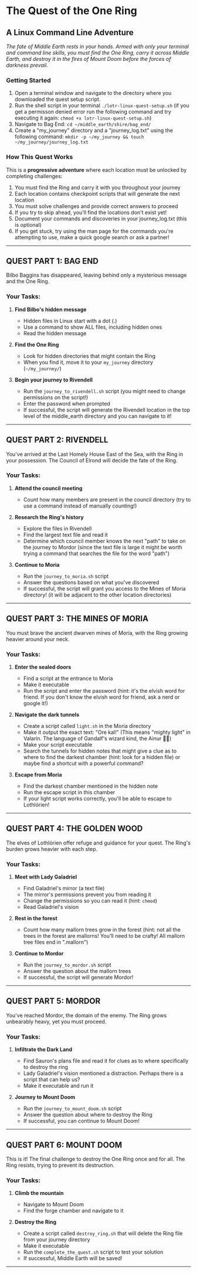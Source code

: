 # The Quest of the One Ring
## A Linux Command Line Adventure

*The fate of Middle Earth rests in your hands. Armed with only your terminal and command line skills, you must find the One Ring, carry it across Middle Earth, and destroy it in the fires of Mount Doom before the forces of darkness prevail.*

### Getting Started

1. Open a terminal window and navigate to the directory where you downloaded the quest setup script.
2. Run the shell script in your terminal `./lotr-linux-quest-setup.sh` (if you get a permisson denied error run the following command and try executing it again: `chmod +x lotr-linux-quest-setup.sh`)
3. Navigate to Bag End: `cd ~/middle_earth/shire/bag_end/`
4. Create a "my_journey" directory and a "journey_log.txt" using the following command: `mkdir -p ~/my_journey && touch ~/my_journey/journey_log.txt`

### How This Quest Works

This is a **progressive adventure** where each location must be unlocked by completing challenges:

1. You must find the Ring and carry it with you throughout your journey
2. Each location contains checkpoint scripts that will generate the next location
3. You must solve challenges and provide correct answers to proceed
4. If you try to skip ahead, you'll find the locations don't exist yet!
5. Document your commands and discoveries in your journey_log.txt (this is optional)
6. If you get stuck, try using the man page for the commands you're attempting to use, make a quick google search or ask a partner!

---

## QUEST PART 1: BAG END

Bilbo Baggins has disappeared, leaving behind only a mysterious message and the One Ring.

### Your Tasks:

1. **Find Bilbo's hidden message**
   * Hidden files in Linux start with a dot (.)
   * Use a command to show ALL files, including hidden ones
   * Read the hidden message

2. **Find the One Ring**
   * Look for hidden directories that might contain the Ring
   * When you find it, move it to your `my_journey` directory (`~/my_journey/`)

3. **Begin your journey to Rivendell**
   * Run the `journey_to_rivendell.sh` script (you might need to change permissions on the script!)
   * Enter the password when prompted
   * If successful, the script will generate the Rivendell location in the top level of the middle_earth directory and you can navigate to it!

---

## QUEST PART 2: RIVENDELL

You've arrived at the Last Homely House East of the Sea, with the Ring in your possession. The Council of Elrond will decide the fate of the Ring.

### Your Tasks:

1. **Attend the council meeting**
   * Count how many members are present in the council directory (try to use a command instead of manually counting!)

2. **Research the Ring's history**
   * Explore the files in Rivendell
   * Find the largest text file and read it
   * Determine which council member knows the next "path" to take on the journey to Mordor (since the text file is large it might be worth trying a command that searches the file for the word "path")

3. **Continue to Moria**
   * Run the `journey_to_moria.sh` script
   * Answer the questions based on what you've discovered
   * If successful, the script will grant you access to the Mines of Moria directory! (it will be adjacent to the other location directories)

---

## QUEST PART 3: THE MINES OF MORIA

You must brave the ancient dwarven mines of Moria, with the Ring growing heavier around your neck.

### Your Tasks:

1. **Enter the sealed doors**
   * Find a script at the entrance to Moria
   * Make it executable
   * Run the script and enter the password (hint: it's the elvish word for friend. If you don't know the elvish word for friend, ask a nerd or google it!)

2. **Navigate the dark tunnels**
   * Create a script called `light.sh` in the Moria directory
   * Make it output the exact text: "Ore kal!" (This means "mighty light" in Valarin. The language of Gandalf's wizard kind, the Ainur 🧙‍♂️)
   * Make your script executable
   * Search the tunnels for hidden notes that might give a clue as to where to find the darkest chamber (hint: look for a hidden file) or maybe find a shortcut with a powerful command?

3. **Escape from Moria**
   * Find the darkest chamber mentioned in the hidden note
   * Run the escape script in this chamber
   * If your light script works correctly, you'll be able to escape to Lothlórien!

---

## QUEST PART 4: THE GOLDEN WOOD

The elves of Lothlórien offer refuge and guidance for your quest. The Ring's burden grows heavier with each step.

### Your Tasks:

1. **Meet with Lady Galadriel**
   * Find Galadriel's mirror (a text file)
   * The mirror's permissions prevent you from reading it
   * Change the permissions so you can read it (hint: `chmod`)
   * Read Galadriel's vision

2. **Rest in the forest**
   * Count how many mallorn trees grow in the forest (hint: not all the trees in the forest are mallorns! You'll need to be crafty! All mallorn tree files end in ".mallorn")

3. **Continue to Mordor**
   * Run the `journey_to_mordor.sh` script
   * Answer the question about the mallorn trees
   * If successful, the script will generate Mordor!

---

## QUEST PART 5: MORDOR

You've reached Mordor, the domain of the enemy. The Ring grows unbearably heavy, yet you must proceed.

### Your Tasks:

1. **Infiltrate the Dark Land**
   * Find Sauron's plans file and read it for clues as to where specifically to destroy the ring
   * Lady Galadriel's vision mentioned a distraction. Perhaps there is a script that can help us?
   * Make it executable and run it

2. **Journey to Mount Doom**
   * Run the `journey_to_mount_doom.sh` script
   * Answer the question about where to destroy the Ring
   * If successful, you can continue to Mount Doom!

---

## QUEST PART 6: MOUNT DOOM

This is it! The final challenge to destroy the One Ring once and for all. The Ring resists, trying to prevent its destruction.

### Your Tasks:

1. **Climb the mountain**
   * Navigate to Mount Doom
   * Find the forge chamber and navigate to it

2. **Destroy the Ring**
   * Create a script called `destroy_ring.sh` that will delete the Ring file from your journey directory
   * Make it executable
   * Run the `complete_the_quest.sh` script to test your solution
   * If successful, Middle Earth will be saved!

---
